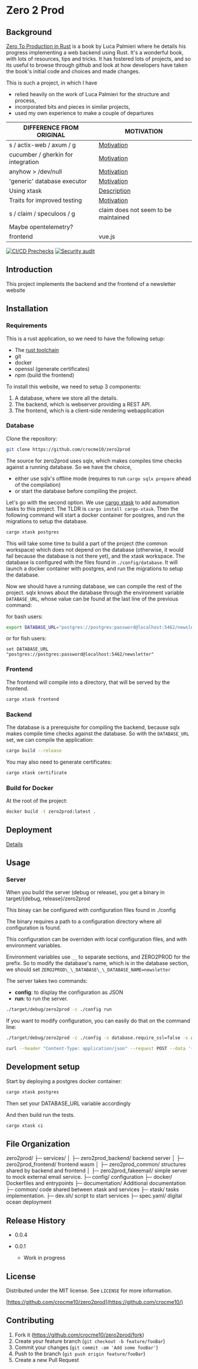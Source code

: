 # Zero 2 Prod

## Background

[Zero To Production in Rust](https://www.zero2prod.com) is a book by Luca
Palmieri where he details his progress implementing a web backend using Rust.
It's a wonderful book, with lots of resources, tips and tricks. It has fostered
lots of projects, and so its useful to browse through github and look at how
developers have taken the book's initial code and choices and made changes.

This is such a project, in which I have

- relied heavily on the work of Luca Palmieri for the structure and process,
- incorporated bits and pieces in similar projects,
- used my own experience to make a couple of departures

| DIFFERENCE FROM ORIGINAL           | MOTIVATION                                               |
| ---------------------------------- | -------------------------------------------------------- |
| s / actix-web / axum / g           | [Motivation](/documentation/webserver.md)                |
| cucumber / gherkin for integration | [Motivation](/documentation/cucumber.md)                 |
| anyhow > /dev/null                 | [Motivation](/documentation/error-handling.md)           |
| 'generic' database executor        | [Motivation](/documentation/database.md)                 |
| Using xtask                        | [Description](/documentation/xtasks.md)                  |
| Traits for improved testing        | [Motivation](/documentation/architecture-for-testing.md) |
| s / claim / speculoos / g          | claim does not seem to be maintained                     |
| Maybe opentelemetry?               |                                                          |
| frontend                           | vue.js                                                   |

[![CI/CD Prechecks](https://github.com/crocme10/zero2prod/actions/workflows/general.yml/badge.svg)](https://github.com/crocme10/zero2prod/actions/workflows/general.yml)
[![Security audit](https://github.com/crocme10/zero2prod/actions/workflows/audit.yml/badge.svg)](https://github.com/crocme10/zero2prod/actions/workflows/audit.yml)

## Introduction

This project implements the backend and the frontend of a newsletter website

## Installation

### Requirements

This is a rust application, so we need to have the following setup:

- The [rust toolchain](https://www.rust-lang.org/tools/install)
- git
- docker
- openssl (generate certificates)
- npm (build the frontend)

To install this website, we need to setup 3 components:

1. A database, where we store all the details.
2. The backend, which is webserver providing a REST API.
3. The frontend, which is a client-side rendering webapplication

### Database

Clone the repository:

```sh
git clone https://github.com/crocme10/zero2prod
```

The source for zero2prod uses sqlx, which makes compiles time checks against a
running database. So we have the choice,

- either use sqlx's offline mode (requires to run `cargo sqlx prepare` ahead of
  the compilation)
- or start the database before compiling the project.

Let's go with the second option. We use
[cargo xtask](https://github.com/matklad/cargo-xtask) to add automation tasks to
this project. The TLDR is `cargo install cargo-xtask`. Then the following
command will start a docker container for postgres, and run the migrations to
setup the database.

```sh
cargo xtask postgres
```

This will take some time to build a part of the project (the common workspace)
which does not depend on the database (otherwise, it would fail because the
database is not there yet), and the xtask workspace. The database is configured
with the files found in `./config/database`. It will launch a docker container
with postgres, and run the migrations to setup the database.

Now we should have a running database, we can compile the rest of the project.
sqlx knows about the database through the environment variable `DATABASE_URL`,
whose value can be found at the last line of the previous command:

for bash users:

```sh
export DATABASE_URL="postgres://postgres:password@localhost:5462/newsletter"
```

or for fish users:

```fish
set DATABASE_URL "postgres://postgres:password@localhost:5462/newsletter"
```

### Frontend

The frontend will compile into a directory, that will be served by the frontend.

```sh
cargo xtask frontend
```

### Backend

The database is a prerequisite for compiling the backend, because sqlx makes
compile time checks against the database. So with the `DATABASE_URL` set, we
can compile the application:

```sh
cargo build --release
```

You may also need to generate certificates:

```sh
cargo xtask certificate
```

### Build for Docker

At the root of the project:

```sh
docker build -t zero2prod:latest .
```

## Deployment

[Details](/documentations/deployment.md)

## Usage

### Server

When you build the server (debug or release), you get a binary in target/{debug,
release}/zero2prod

This binay can be configured with configuration files found in ./config

The binary requires a path to a configuration directory where all configuration
is found.

This configuration can be overriden with local configuration files, and with
environment variables.

Environment variables use `__` to separate sections, and ZERO2PROD for the
prefix. So to modify the database's name, which is in the database section, we
should set `ZERO2PROD\_\_DATABASE\_\_DATABASE_NAME=newsletter`

The server takes two commands:

- **config**: to display the configuration as JSON
- **run**: to run the server.

```sh
./target/debug/zero2prod -c ./config run
```

If you want to modify configuration, you can easily do that on the command line:

```sh
./target/debug/zero2prod -c ./config -s database.require_ssl=false -s application.http=8080 -s application.https=8443 run
```

```sh
curl --header "Content-Type: application/json" --request POST --data '{"username": "alice", "email": "alice@acme.inc"}' http://localhost:8082/subscriptions
```

## Development setup

Start by deploying a postgres docker container:

```sh
cargo xtask postgres
```

Then set your DATABASE_URL variable accordingly

And then build run the tests.

```sh
cargo xtask ci

```

## File Organization

zero2prod/ ├─ services/ │ ├─ zero2prod_backend/ backend server │ ├─
zero2prod_frontend/ frontend wasm │ ├─ zero2prod_common/ structures shared by
backend and frontend │ ├─ zero2prod_fakeemail/ simple server to mock external
email service. ├─ config/ configuration ├─ docker/ Dockerfiles and entrypoints
├─ documentation/ Additional documentation ├─ common/ code shared between xtask
and services ├─ xtask/ tasks implementation. ├─ dev.sh/ script to start services
├─ spec.yaml/ digital ocean deployment

## Release History

- 0.0.4

- 0.0.1
  - Work in progress

## License

Distributed under the MIT license. See `LICENSE` for more information.

[https://github.com/crocme10/zero2prod](https://github.com/crocme10/)

## Contributing

1. Fork it (<https://github.com/crocme10/zero2prod/fork>)
2. Create your feature branch (`git checkout -b feature/fooBar`)
3. Commit your changes (`git commit -am 'Add some fooBar'`)
4. Push to the branch (`git push origin feature/fooBar`)
5. Create a new Pull Request

<!-- Markdown link & img dfn's -->
